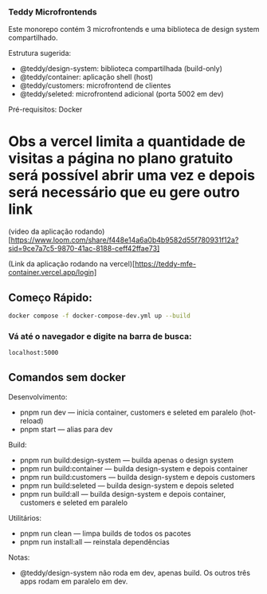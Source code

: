 ### Teddy Microfrontends

Este monorepo contém 3 microfrontends e uma biblioteca de design system compartilhado.

Estrutura sugerida:
- @teddy/design-system: biblioteca compartilhada (build-only)
- @teddy/container: aplicação shell (host)
- @teddy/customers: microfrontend de clientes
- @teddy/seleted: microfrontend adicional (porta 5002 em dev)

Pré-requisitos: Docker

# Obs a vercel limita a quantidade de visitas a página no plano gratuito será possível abrir uma vez e depois será necessário que eu gere outro link

(video da aplicação rodando)[https://www.loom.com/share/f448e14a6a0b4b9582d55f780931f12a?sid=9ce7a7c5-9870-41ac-8188-ceff42ffae73]

(Link da aplicação rodando na vercel)[https://teddy-mfe-container.vercel.app/login]

## Começo Rápido:

```bash
docker compose -f docker-compose-dev.yml up --build
```

### Vá até o navegador e digite na barra de busca:
```bash
localhost:5000
```

## Comandos sem docker

Desenvolvimento:
- pnpm run dev — inicia container, customers e seleted em paralelo (hot-reload)
- pnpm start — alias para dev

Build:
- pnpm run build:design-system — builda apenas o design system
- pnpm run build:container — builda design-system e depois container
- pnpm run build:customers — builda design-system e depois customers
- pnpm run build:seleted — builda design-system e depois seleted
- pnpm run build:all — builda design-system e depois container, customers e seleted em paralelo

Utilitários:
- pnpm run clean — limpa builds de todos os pacotes
- pnpm run install:all — reinstala dependências

Notas:
- @teddy/design-system não roda em dev, apenas build. Os outros três apps rodam em paralelo em dev.
